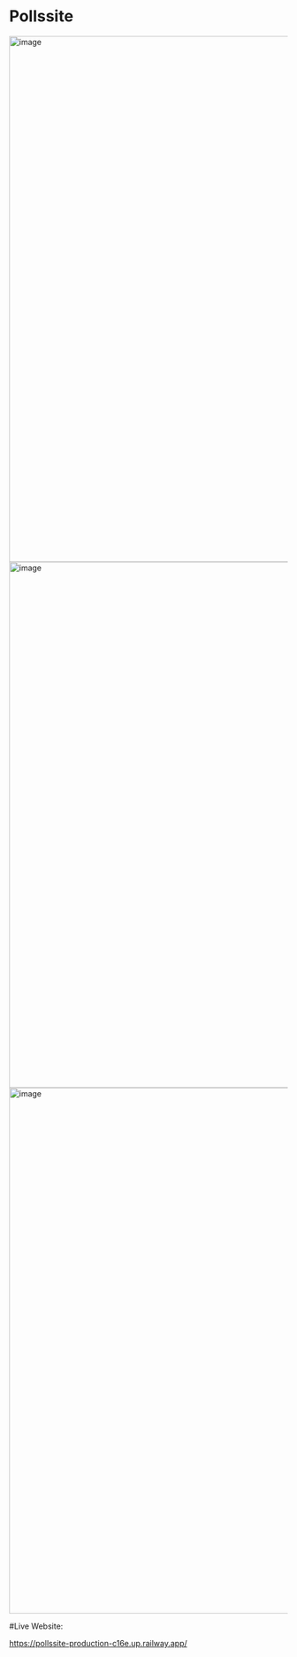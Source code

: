 # Pollssite


<img width="950" alt="image" src="https://user-images.githubusercontent.com/60100410/216296733-052fb81e-ea4a-4d06-ba21-c1acfd570922.png">

<img width="950" alt="image" src="https://user-images.githubusercontent.com/60100410/216296845-616ddcc9-0543-4228-86f3-e2ba0c8948a1.png">


<img width="950" alt="image" src="https://user-images.githubusercontent.com/60100410/216296922-321d27ef-77d5-4ef3-9a8f-8d96df91b081.png">

#Live Website:


https://pollssite-production-c16e.up.railway.app/
